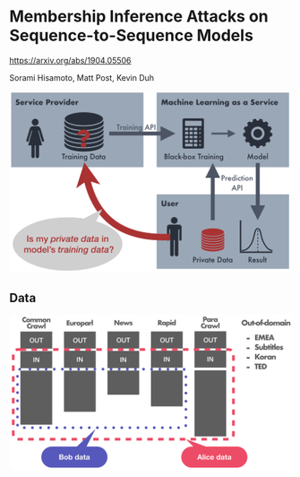 # Membership Inference Attacks on Sequence-to-Sequence Models

https://arxiv.org/abs/1904.05506

Sorami Hisamoto, Matt Post, Kevin Duh

<img src="figures/alice_and_bob.png" width="600px">


## Data

<img src="figures/data_and_splits.png" width="600px">
